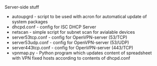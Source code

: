 Server-side stuff
<ul>
  <li>autoupgrd - script to be used with acron for automatical update of system packages</li>
  <li>dhcpd.conf - config for ISC DHCP Server</li>
  <li>netscan - simple script for subnet scan for avialable devices</li>
  <li>server53tcp.conf - config for OpenVPN-server (53/TCP)</li>
  <li>server53udp.conf - config for OpenVPN-server (53/UDP)</li>
  <li>server443tcp.conf - config for OpenVPN-server (443/TCP)</li>
  <li>vpnmap.py - Python program which updates content of spreadsheet with VPN fixed hosts according to contents of dhcpd.conf </li>
</ul>
